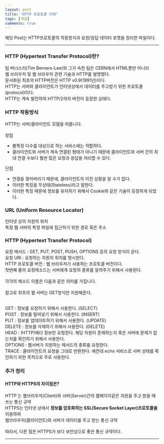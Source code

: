```yaml
---
layout: post
title: "HTTP 프로토콜 이해"
tags: [개념]
comments: true
---
```

 
해당 Post는 HTTP프로토콜의 작동방식과 요청/응답 데이터 포맷을 정리한 파일이다.

---

### HTTP (Hypertext Transfer Protocol)란?

팀 버너스리(Tim Berners-Lee)와 그가 속한 팀은 CERN에서 HTML뿐만 아니라<br> 웹 브라우저 및 웹 브라우저 관련 기술과 HTTP를 발명했다.<br>
문서화된 최초의 HTTP버전은 HTTP v0.9(1991년)이다.<br>
HTTP는 서버와 클라이언트가 인터넷상에서 데이터를 주고받기 위한 프로토콜(protocol)이다.<br>
HTTP는 계속 발전하여 HTTP/2까지 버전이 등장한 상태다.<br>
 

### HTTP 작동방식

HTTP는 서버/클라이언트 모델을 따릅니다.<br>
<br>
장점<br>
- 불특정 다수를 대상으로 하는 서비스에는 적합하다.
- 클라이언트와 서버가 계속 연결된 형태가 아니기 때문에 클라이언트와 서버 간의 최대 연결 수보다 훨씬 많은 요청과 응답을 처리할 수 있다.<br>


단점<br>
- 연결을 끊어버리기 때문에, 클라이언트의 이전 상황을 알 수가 없다.
- 이러한 특징을 무상태(Stateless)라고 말한다.
- 이러한 특징 때문에 정보를 유지하기 위해서 Cookie와 같은 기술이 등장하게 되었다.<br>
 

### URL (Uniform Resource Locator)

인터넷 상의 자원의 위치<br>
특정 웹 서버의 특정 파일에 접근하기 위한 경로 혹은 주소<br>

### HTTP (Hypertext Transfer Protocol)
요청 메서드 : GET, PUT, POST, PUSH, OPTIONS 등의 요청 방식이 온다.<br>
요청 URI : 요청하는 자원의 위치를 명시한다.<br>
HTTP 프로토콜 버전 : 웹 브라우저가 사용하는 프로토콜 버전이다.<br>
첫번째 줄의 요청메소드는 서버에게 요청의 종류를 알려주기 위해서 사용된다.<br>
<br>
각각의 메소드 이름은 다음과 같은 의미를 가집니다.<br>
<br>
참고로 최초의 웹 서버는 GET방식만 지원해준다.<br>
<br>

GET : 정보를 요청하기 위해서 사용한다. (SELECT)<br>
POST : 정보를 밀어넣기 위해서 사용한다. (INSERT)<br>
PUT : 정보를 업데이트하기 위해서 사용한다. (UPDATE)<br>
DELETE : 정보를 삭제하기 위해서 사용한다. (DELETE)<br>
HEAD : (HTTP)헤더 정보만 요청한다. 해당 자원이 존재하는지 혹은 서버에 문제가 없는지를 확인하기 위해서 사용한다.<br>
OPTIONS : 웹서버가 지원하는 메서드의 종류를 요청한다.<br>
TRACE : 클라이언트의 요청을 그대로 반환한다. 예컨데 echo 서비스로 서버 상태를 확인하기 위한 목적으로 주로 사용한다.<br>


### 추가 정리
#### HTTP와 HTTPS의 차이점은?
HTTP 는 웹브라우저(Client)와 서버(Server)간의 웹페이지같은 자원을 주고 받을 때 쓰는 통신 규약<br>
HTTPS는 인터넷 상에서 <strong>정보를 암호화하는 SSL(Secure Socket Layer)프로토콜을</strong> 이용하여<br> 
웹브라우저(클라이언트)와 서버가 데이터를 주고 받는 통신 규약<br>
<br>
따라서, 다른 점은 HTTPS가 보다 보안상으로 좋은 통신 규약이다.<br>



---
